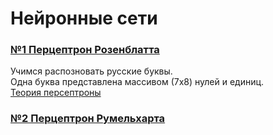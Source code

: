 # Нейронные сети

### [№1 Перцептрон Розенблатта](lab_01)
Учимся распозновать русские буквы.   
Одна буква представлена массивом (7х8) нулей и единиц.  
[Теория персептроны](https://neuralnet.info/chapter/%D0%BF%D0%B5%D1%80%D1%81%D0%B5%D0%BF%D1%82%D1%80%D0%BE%D0%BD%D1%8B/)

### [№2 Перцептрон Румельхарта](lab_02)
